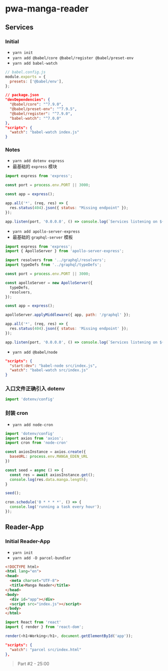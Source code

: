 # pwa-manga-reader

## Services

### Initial

- `yarn init`
- `yarn add @babel/core @babel/register @babel/preset-env`
- `yarn add babel-watch`

```js
// babel.config.js
module.exports = {
  presets: ['@babel/env'],
};
```

```json
// package.json
"devDependencies": {
  "@babel/core": "^7.9.0",
  "@babel/preset-env": "^7.9.5",
  "@babel/register": "^7.9.0",
  "babel-watch": "^7.0.0"
},
"scripts": {
  "watch": "babel-watch index.js"
}
```

### Notes

- `yarn add dotenv express`
- 最基础的 `express` 模块

```js
import express from 'express';

const port = process.env.PORT || 3000;

const app = express();

app.all('*', (req, res) => {
  res.status(404).json({ status: "Missing endpoint" });
});

app.listen(port, '0.0.0.0', () => console.log(`Services listening on ${port}`));
```

- `yarn add apollo-server-express`
- 最基础的 `graphql-server` 模板

```js
import express from 'express';
import { ApolloServer } from 'apollo-server-express';

import resolvers from '../graphql/resolvers';
import typeDefs from '../graphql/typeDefs';

const port = process.env.PORT || 3000;

const apolloServer = new ApolloServer({
  typeDefs,
  resolvers,
});

const app = express();

apolloServer.applyMiddleware({ app, path: '/graphql' });

app.all('*', (req, res) => {
  res.status(404).json({ status: 'Missing endpoint' });
});

app.listen(port, '0.0.0.0', () => console.log(`Services listening on ${port}`));
```

- `yarn add @babel/node`

```json
"scripts": {
  "start:dev": "babel-node src/index.js",
  "watch": "babel-watch src/index.js"
}
```

### 入口文件正确引入 dotenv

```js
import 'dotenv/config'
```

### 封装 cron

- `yarn add node-cron`

```js
import 'dotenv/config'
import axios from 'axios';
import cron from 'node-cron'

const axiosInstance = axios.create({
  baseURL: process.env.MANGA_EDEN_URL
})

const seed = async () => {
  const res = await axiosInstance.get();
  console.log(res.data.manga.length);
}

seed();

cron.schedule('0 * * * *', () => {
  console.log('running a task every hour');
});
```

## Reader-App

### Initial Reader-App

- `yarn init`
- `yarn add -D parcel-bundler`

```html
<!DOCTYPE html>
<html lang="en">
<head>
  <meta charset="UTF-8">
  <title>Manga Reader</title>
</head>
<body>
  <div id="app"></div>
  <script src="index.js"></script>
</body>
</html>
```

```js
import React from 'react'
import { render } from 'react-dom';

render(<h1>Working</h1>, document.getElementById('app'));
```

```json
"scripts": {
  "watch": "parcel src/index.html"
},
```

> Part #2 - 25:00

